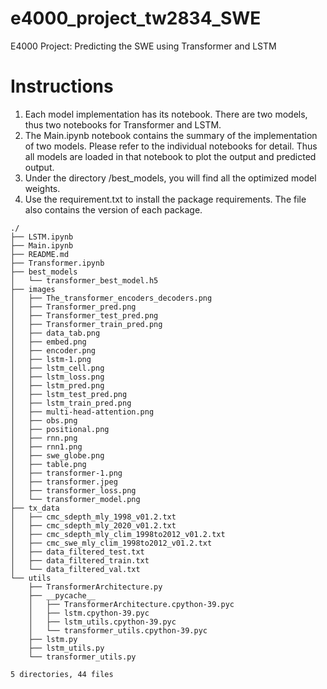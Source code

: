 # e4000_project_tw2834_SWE
E4000 Project: Predicting the SWE using Transformer and LSTM


# Instructions 

1. Each model implementation has its notebook. There are two models, thus two notebooks for Transformer and LSTM.
2. The Main.ipynb notebook contains the summary of the implementation of two models. Please refer to the individual notebooks for detail. Thus all models are loaded in that notebook to plot the output and predicted output.
3. Under the directory /best_models, you will find all the optimized model weights.
4. Use the requirement.txt to install the package requirements. The file also contains the version of each package.


```  
./
├── LSTM.ipynb
├── Main.ipynb
├── README.md
├── Transformer.ipynb
├── best_models
│   └── transformer_best_model.h5
├── images
│   ├── The_transformer_encoders_decoders.png
│   ├── Transformer_pred.png
│   ├── Transformer_test_pred.png
│   ├── Transformer_train_pred.png
│   ├── data_tab.png
│   ├── embed.png
│   ├── encoder.png
│   ├── lstm-1.png
│   ├── lstm_cell.png
│   ├── lstm_loss.png
│   ├── lstm_pred.png
│   ├── lstm_test_pred.png
│   ├── lstm_train_pred.png
│   ├── multi-head-attention.png
│   ├── obs.png
│   ├── positional.png
│   ├── rnn.png
│   ├── rnn1.png
│   ├── swe_globe.png
│   ├── table.png
│   ├── transformer-1.png
│   ├── transformer.jpeg
│   ├── transformer_loss.png
│   └── transformer_model.png
├── tx_data
│   ├── cmc_sdepth_mly_1998_v01.2.txt
│   ├── cmc_sdepth_mly_2020_v01.2.txt
│   ├── cmc_sdepth_mly_clim_1998to2012_v01.2.txt
│   ├── cmc_swe_mly_clim_1998to2012_v01.2.txt
│   ├── data_filtered_test.txt
│   ├── data_filtered_train.txt
│   └── data_filtered_val.txt
└── utils
    ├── TransformerArchitecture.py
    ├── __pycache__
    │   ├── TransformerArchitecture.cpython-39.pyc
    │   ├── lstm.cpython-39.pyc
    │   ├── lstm_utils.cpython-39.pyc
    │   └── transformer_utils.cpython-39.pyc
    ├── lstm.py
    ├── lstm_utils.py
    └── transformer_utils.py

5 directories, 44 files
```  
